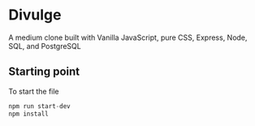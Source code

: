 # Divulge

A medium clone built with Vanilla JavaScript, pure CSS, Express, Node, SQL, and PostgreSQL

## Starting point

To start the file

```js
npm run start-dev
npm install
```
